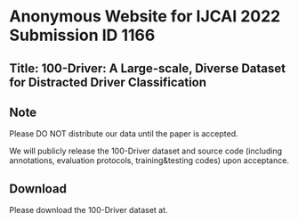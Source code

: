 # Anonymous Website for IJCAI 2022 Submission ID 1166

## Title: 100-Driver: A Large-scale, Diverse Dataset for Distracted Driver Classification

## Note

Please DO NOT distribute our data until the paper is accepted. 

We will publicly release the 100-Driver dataset and source code (including annotations, evaluation protocols, training&testing codes) upon acceptance.

## Download

Please download the 100-Driver dataset at.
